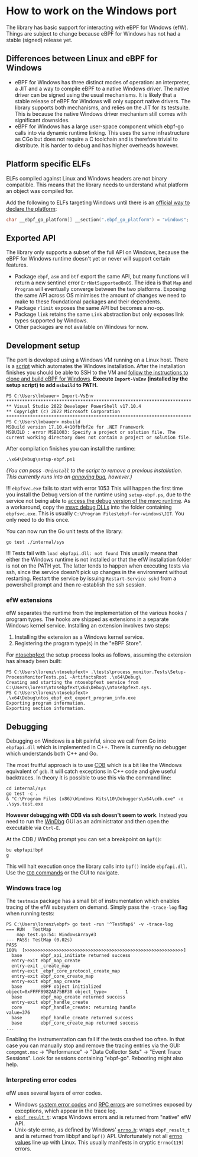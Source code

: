 # How to work on the Windows port

The library has basic support for interacting with eBPF for Windows (efW).
Things are subject to change because eBPF for Windows has not had a stable (signed) release yet.

## Differences between Linux and eBPF for Windows

* eBPF for Windows has three distinct modes of operation: an interpreter, a JIT
  and a way to compile eBPF to a native Windows driver. The native driver can
  be signed using the usual mechanisms. It is likely that a stable release of
  eBPF for Windows will only support native drivers.
  The library supports both mechanisms, and relies on the JIT for its testsuite.
  This is because the native Windows driver mechanism still comes with significant
  downsides.
* eBPF for Windows has a large user-space component which ebpf-go calls into
  via dynamic runtime linking. This uses the same infrastructure as CGo but
  does not require a C toolchain and is therefore trivial to distribute.
  It is harder to debug and has higher overheads however.

## Platform specific ELFs

ELFs compiled against Linux and Windows headers are not binary compatible.
This means that the library needs to understand what platform an object was
compiled for.

Add the following to ELFs targeting Windows until there is an
[official way to declare the platform]:

```C
char __ebpf_go_platform[] __section(".ebpf_go_platform") = "windows";
```

## Exported API

The library only supports a subset of the full API on Windows, because the eBPF for
Windows runtime doesn't yet or never will support certain features.

* Package `ebpf`, `asm` and `btf` export the same API, but many functions
  will return a new sentinel error `ErrNotSupportedOnOS`. The idea is that
  `Map` and `Program` will eventually converge between the two platforms.
  Exposing the same API across OS minimises the amount of changes we need to
  make to these foundational packages and their dependents.
* Package `rlimit` exposes the same API but becomes a no-op.
* Package `link` retains the same `Link` abstraction but only exposes link types supported by Windows.
* Other packages are not available on Windows for now.

## Development setup

The port is developed using a Windows VM running on a Linux host.
There is a [script](../../../scripts/windows/) which automates the Windows
installation. After the installation finishes you should be able to SSH to
the VM and [follow the instructions to clone and build eBPF for Windows][efw-clone].
__Execute `Import-VsEnv` (installed by the setup script) to add `msbuild` to PATH.__

```
PS C:\Users\lmbauer> Import-VsEnv
**********************************************************************
** Visual Studio 2022 Developer PowerShell v17.10.4
** Copyright (c) 2022 Microsoft Corporation
**********************************************************************
PS C:\Users\lmbauer> msbuild
MSBuild version 17.10.4+10fbfbf2e for .NET Framework
MSBUILD : error MSB1003: Specify a project or solution file. The current working directory does not contain a project or solution file.
```

After compilation finishes you can install the runtime:

```
.\x64\Debug\setup-ebpf.ps1
```

_(You can pass `-Uninstall` to the script to remove a previous installation. This currently runs into an [annoying bug], however.)_

!!! `ebpfsvc.exe` fails to start with error 1053
    This will happen the first time you install the Debug version of the runtime
    using `setup-ebpf.ps`, due to the service not being able to [access the debug version of the msvc runtime].
    As a workaround, copy the [msvc debug DLLs] into the folder containing `ebpfsvc.exe`.
    This is usually `C:\Program Files\ebpf-for-windows\JIT`. You only need to do
    this once.

You can now run the Go unit tests of the library:

```
go test ./internal/sys
```

!!! Tests fail with `load ebpfapi.dll: not found`
    This usually means that either the Windows runtime is not installed or that
    the efW installation folder is not on the PATH yet. The latter tends to
    happen when executing tests via ssh, since the service doesn't pick up
    changes in the environment without restarting.
    Restart the service by issuing `Restart-Service sshd` from a powershell
    prompt and then re-establish the ssh session.

### efW extensions

efW separates the runtime from the implementation of the various hooks / program
types. The hooks are shipped as extensions in a separate Windows kernel service.
Installing an extension involves two steps:

1. Installing the extension as a Windows kernel service.
2. Registering the program type(s) in the "eBPF Store".

For [ntosebpfext] the setup process looks as follows, assuming the extension has
already been built:

```
PS C:\Users\lorenz\ntosebpfext> .\tests\process_monitor.Tests\Setup-ProcessMonitorTests.ps1 -ArtifactsRoot .\x64\Debug\
Creating and starting the ntosebpfext service from C:\Users\lorenz\ntosebpfext\x64\Debug\\ntosebpfext.sys.
PS C:\Users\lorenz\ntosebpfext> .\x64\Debug\ntos_ebpf_ext_export_program_info.exe
Exporting program information.
Exporting section information.
```

## Debugging

Debugging on Windows is a bit painful, since we call from Go into `ebpfapi.dll`
which is implemented in C++. There is currently no debugger which understands
both C++ and Go.

The most fruitful approach is to use [CDB] which is a bit like the Windows equivalent of `gdb`.
It will catch exceptions in C++ code and give useful backtraces. In theory it is
possible to use this via the command line:

```
cd internal/sys
go test -c .
& "C:\Program Files (x86)\Windows Kits\10\Debuggers\x64\cdb.exe" -o .\sys.test.exe
```

__However debugging with CDB via ssh doesn't seem to work__. Instead you need to run
the [WinDbg] GUI as an administrator and then open the executable via `Ctrl-E`.

At the CDB / WinDbg prompt you can set a breakpoint on `bpf()`:

```
bu ebpfapi!bpf
g
```

This will halt execution once the library calls into `bpf()` inside `ebpfapi.dll`.
Use the [`CDB` commands][cdb-commands] or the GUI to navigate.

### Windows trace log

The `testmain` package has a small bit of instrumentation which enables tracing
of the efW subsystem on demand. Simply pass the `-trace-log` flag when running
tests:

```
PS C:\Users\lorenz\ebpf> go test -run '^TestMap$' -v -trace-log
=== RUN   TestMap
    map_test.go:54: WindowsArray#3
--- PASS: TestMap (0.02s)
PASS
100%  [>>>>>>>>>>>>>>>>>>>>>>>>>>>>>>>>>>>>>>>>>>>>>>>>>>>>>>>>>>>>]
  base       ebpf_api_initiate returned success
  entry-exit ebpf_map_create
  entry-exit _create_map
  entry-exit _ebpf_core_protocol_create_map
  entry-exit ebpf_core_create_map
  entry-exit ebpf_map_create
  base       eBPF object initialized                                 object=0xFFFF8982A875BF30 object_type=       1
  base       ebpf_map_create returned success
  entry-exit ebpf_handle_create
  core       ebpf_handle_create: returning handle                    value=376
  base       ebpf_handle_create returned success
  base       ebpf_core_create_map returned success
...
```

Enabling the instrumentation can fail if the tests crashed too often. In that
case you can manually stop and remove the tracing entries via the GUI:
`compmgmt.msc` -> "Performance" -> "Data Collector Sets" -> "Event Trace Sessions".
Look for sessions containing "ebpf-go".
Rebooting might also help.

### Interpreting error codes

efW uses several layers of error codes.

* Windows [system error codes] and [RPC errors] are sometimes exposed by
  exceptions, which appear in the trace log.
* [`ebpf_result_t`][ebpf_result_t]: wraps Windows errors and
  is returned from "native" efW API.
* Unix-style errno, as defined by Windows' [`errno.h`][errno.h]:
  wraps `ebpf_result_t` and is returned from libbpf and `bpf()` API.
  Unfortunately not all [errno values] line up with Linux.
  This usually manifests in cryptic `Errno(119)` errors.

[efw-clone]: https://github.com/microsoft/ebpf-for-windows/blob/main/docs/GettingStarted.md#how-to-clone-and-build-the-project-using-visual-studio
[annoying bug]: https://github.com/microsoft/ebpf-for-windows/issues/3760
[CDB]: https://learn.microsoft.com/en-us/windows-hardware/drivers/debugger/debugging-using-cdb-and-ntsd
[cdb-commands]: https://learn.microsoft.com/en-us/windows-hardware/drivers/debuggercmds/commands
[WinDbg]: https://learn.microsoft.com/en-us/windows-hardware/drivers/debugger/
[ebpf_result_t]: https://github.com/microsoft/ebpf-for-windows/blob/main/include/ebpf_result.h
[system error codes]: https://learn.microsoft.com/en-us/windows/win32/debug/system-error-codes--0-499-
[RPC errors]: https://learn.microsoft.com/en-us/windows/win32/debug/system-error-codes--1700-3999-
[errno.h]: https://learn.microsoft.com/en-us/cpp/c-runtime-library/errno-constants?view=msvc-170
[errno values]: https://github.com/microsoft/ebpf-for-windows/issues/3729#issuecomment-2289025455
[ntosebpfext]: https://github.com/microsoft/ntosebpfext
[access the debug version of the msvc runtime]: https://github.com/microsoft/ebpf-for-windows/issues/3872
[msvc debug DLLs]: https://github.com/microsoft/ebpf-for-windows/blob/7005b7ff47e7281843d6b414cd69fc5a979507c8/scripts/setup-ebpf.ps1#L17-L27
[official way to declare the platform]: https://github.com/microsoft/ebpf-for-windows/issues/3956
